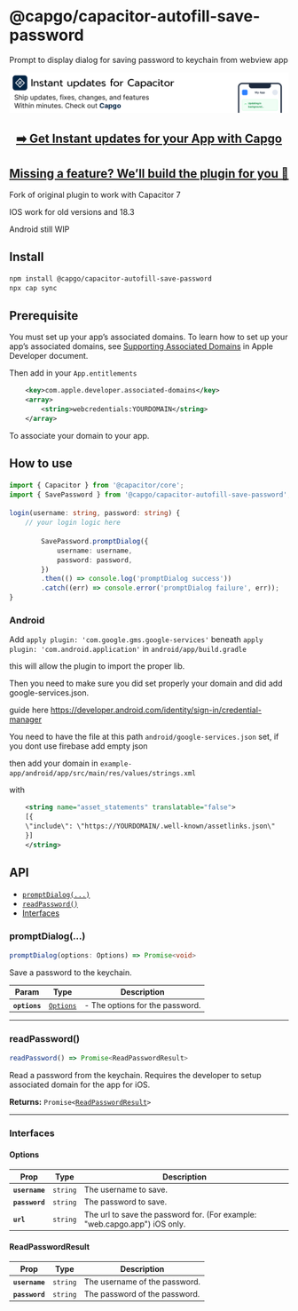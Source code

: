 # @capgo/capacitor-autofill-save-password

Prompt to display dialog for saving password to keychain from webview app

 <a href="https://capgo.app/"><img src='https://raw.githubusercontent.com/Cap-go/capgo/main/assets/capgo_banner.png' alt='Capgo - Instant updates for capacitor'/></a>

<div align="center">
  <h2><a href="https://capgo.app/?ref=plugin"> ➡️ Get Instant updates for your App with Capgo</a></h2>
  <h2><a href="https://capgo.app/consulting/?ref=plugin"> Missing a feature? We’ll build the plugin for you 💪</a></h2>
</div>

Fork of original plugin to work with Capacitor 7 

IOS work for old versions and 18.3

Android still WIP

## Install

```bash
npm install @capgo/capacitor-autofill-save-password
npx cap sync
```

## Prerequisite
You must set up your app’s associated domains. To learn how to set up your app’s associated domains, see [Supporting Associated Domains](https://developer.apple.com/documentation/safariservices/supporting_associated_domains) in Apple Developer document.

Then add in your `App.entitlements`

```xml
	<key>com.apple.developer.associated-domains</key>
	<array>
		<string>webcredentials:YOURDOMAIN</string>
	</array>
```

To associate your domain to your app.

## How to use
```ts
import { Capacitor } from '@capacitor/core';
import { SavePassword } from '@capgo/capacitor-autofill-save-password';
    
login(username: string, password: string) {
    // your login logic here
        
        SavePassword.promptDialog({
            username: username,
            password: password,
        })
        .then(() => console.log('promptDialog success'))
        .catch((err) => console.error('promptDialog failure', err));
}
```


### Android

Add `apply plugin: 'com.google.gms.google-services'` beneath `apply plugin: 'com.android.application'` in `android/app/build.gradle`

this will allow the plugin to import the proper lib.

Then you need to make sure you did set properly your domain and did add google-services.json.

guide here https://developer.android.com/identity/sign-in/credential-manager

You need to have the file at this path `android/google-services.json` set, if you dont use firebase add empty json

then add your domain in `example-app/android/app/src/main/res/values/strings.xml`

with 
```xml
    <string name="asset_statements" translatable="false">
    [{
    \"include\": \"https://YOURDOMAIN/.well-known/assetlinks.json\"
    }]
    </string>
```

## API

<docgen-index>

* [`promptDialog(...)`](#promptdialog)
* [`readPassword()`](#readpassword)
* [Interfaces](#interfaces)

</docgen-index>

<docgen-api>
<!--Update the source file JSDoc comments and rerun docgen to update the docs below-->

### promptDialog(...)

```typescript
promptDialog(options: Options) => Promise<void>
```

Save a password to the keychain.

| Param         | Type                                        | Description                     |
| ------------- | ------------------------------------------- | ------------------------------- |
| **`options`** | <code><a href="#options">Options</a></code> | - The options for the password. |

--------------------


### readPassword()

```typescript
readPassword() => Promise<ReadPasswordResult>
```

Read a password from the keychain. Requires the developer to setup associated domain for the app for iOS.

**Returns:** <code>Promise&lt;<a href="#readpasswordresult">ReadPasswordResult</a>&gt;</code>

--------------------


### Interfaces


#### Options

| Prop           | Type                | Description                                                                |
| -------------- | ------------------- | -------------------------------------------------------------------------- |
| **`username`** | <code>string</code> | The username to save.                                                      |
| **`password`** | <code>string</code> | The password to save.                                                      |
| **`url`**      | <code>string</code> | The url to save the password for. (For example: "web.capgo.app") iOS only. |


#### ReadPasswordResult

| Prop           | Type                | Description                   |
| -------------- | ------------------- | ----------------------------- |
| **`username`** | <code>string</code> | The username of the password. |
| **`password`** | <code>string</code> | The password of the password. |

</docgen-api>
